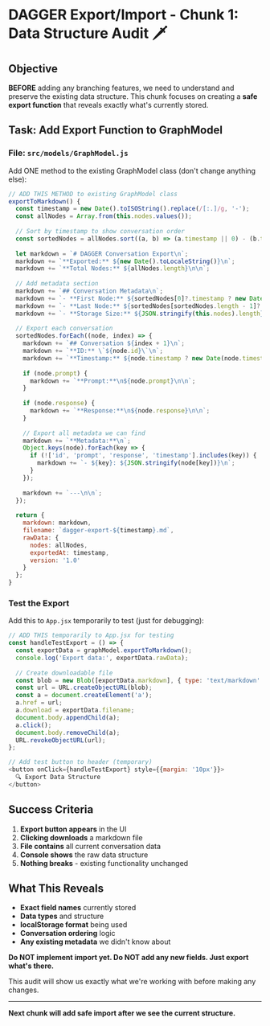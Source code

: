 # DAGGER Export/Import - Chunk 1: Data Structure Audit 🗡️

## Objective
**BEFORE** adding any branching features, we need to understand and preserve the existing data structure. This chunk focuses on creating a **safe export function** that reveals exactly what's currently stored.

## Task: Add Export Function to GraphModel

### File: `src/models/GraphModel.js`

Add ONE method to the existing GraphModel class (don't change anything else):

```javascript
// ADD THIS METHOD to existing GraphModel class
exportToMarkdown() {
  const timestamp = new Date().toISOString().replace(/[:.]/g, '-');
  const allNodes = Array.from(this.nodes.values());
  
  // Sort by timestamp to show conversation order
  const sortedNodes = allNodes.sort((a, b) => (a.timestamp || 0) - (b.timestamp || 0));
  
  let markdown = `# DAGGER Conversation Export\n`;
  markdown += `**Exported:** ${new Date().toLocaleString()}\n`;
  markdown += `**Total Nodes:** ${allNodes.length}\n\n`;
  
  // Add metadata section
  markdown += `## Conversation Metadata\n`;
  markdown += `- **First Node:** ${sortedNodes[0]?.timestamp ? new Date(sortedNodes[0].timestamp).toLocaleString() : 'Unknown'}\n`;
  markdown += `- **Last Node:** ${sortedNodes[sortedNodes.length - 1]?.timestamp ? new Date(sortedNodes[sortedNodes.length - 1].timestamp).toLocaleString() : 'Unknown'}\n`;
  markdown += `- **Storage Size:** ${JSON.stringify(this.nodes).length} characters\n\n`;
  
  // Export each conversation
  sortedNodes.forEach((node, index) => {
    markdown += `## Conversation ${index + 1}\n`;
    markdown += `**ID:** \`${node.id}\`\n`;
    markdown += `**Timestamp:** ${node.timestamp ? new Date(node.timestamp).toLocaleString() : 'Unknown'}\n\n`;
    
    if (node.prompt) {
      markdown += `**Prompt:**\n${node.prompt}\n\n`;
    }
    
    if (node.response) {
      markdown += `**Response:**\n${node.response}\n\n`;
    }
    
    // Export all metadata we can find
    markdown += `**Metadata:**\n`;
    Object.keys(node).forEach(key => {
      if (!['id', 'prompt', 'response', 'timestamp'].includes(key)) {
        markdown += `- ${key}: ${JSON.stringify(node[key])}\n`;
      }
    });
    
    markdown += `---\n\n`;
  });
  
  return {
    markdown: markdown,
    filename: `dagger-export-${timestamp}.md`,
    rawData: {
      nodes: allNodes,
      exportedAt: timestamp,
      version: '1.0'
    }
  };
}
```

### Test the Export
Add this to `App.jsx` temporarily to test (just for debugging):

```javascript
// ADD THIS temporarily to App.jsx for testing
const handleTestExport = () => {
  const exportData = graphModel.exportToMarkdown();
  console.log('Export data:', exportData.rawData);
  
  // Create downloadable file
  const blob = new Blob([exportData.markdown], { type: 'text/markdown' });
  const url = URL.createObjectURL(blob);
  const a = document.createElement('a');
  a.href = url;
  a.download = exportData.filename;
  document.body.appendChild(a);
  a.click();
  document.body.removeChild(a);
  URL.revokeObjectURL(url);
};

// Add test button to header (temporary)
<button onClick={handleTestExport} style={{margin: '10px'}}>
  🔍 Export Data Structure
</button>
```

## Success Criteria
1. **Export button appears** in the UI
2. **Clicking downloads** a markdown file
3. **File contains** all current conversation data
4. **Console shows** the raw data structure
5. **Nothing breaks** - existing functionality unchanged

## What This Reveals
- **Exact field names** currently stored
- **Data types** and structure
- **localStorage format** being used
- **Conversation ordering** logic
- **Any existing metadata** we didn't know about

**Do NOT implement import yet. Do NOT add any new fields. Just export what's there.**

This audit will show us exactly what we're working with before making any changes.

---
**Next chunk will add safe import after we see the current structure.**